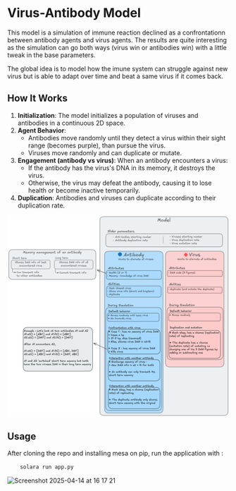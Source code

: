 # Virus-Antibody Model

This model is a simulation of immune reaction declined as a confrontationn between antibody agents and virus agents. The results are quite interesting as the simulation can go both ways (virus win or antibodies win) with a little tweak in the base parameters.

The global idea is to model how the imune system can struggle against new virus but is able to adapt over time and beat a same virus if it comes back.


## How It Works

1. **Initialization**: The model initializes a population of viruses and antibodies in a continuous 2D space.
2. **Agent Behavior**:
   - Antibodies move randomly until they detect a virus within their sight range (becomes purple), than pursue the virus.
   - Viruses move randomly and can duplicate or mutate.
3. **Engagement (antibody vs virus)**: When an antibody encounters a virus:
   - If the antibody has the virus's DNA in its memory, it destroys the virus.
   - Otherwise, the virus may defeat the antibody, causing it to lose health or become inactive temporarily.
4. **Duplication**: Antibodies and viruses can duplicate according to their duplication rate.

![](virus_antibody.png)

## Usage

After cloning the repo and installing mesa on pip, run the application with :
```bash
    solara run app.py
```

<img width="1501" alt="Screenshot 2025-04-14 at 16 17 21" src="https://github.com/user-attachments/assets/bd8a64b5-a065-419f-ab13-c822d26ce5b3" />
